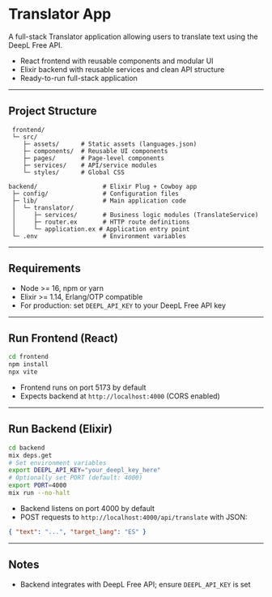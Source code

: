 # Translator App

A full-stack Translator application allowing users to translate text using the DeepL Free API.

* React frontend with reusable components and modular UI
* Elixir backend with reusable services and clean API structure
* Ready-to-run full-stack application

---

## Project Structure

```
 frontend/
 └─ src/
    ├─ assets/      # Static assets (languages.json)
    ├─ components/  # Reusable UI components
    ├─ pages/       # Page-level components
    ├─ services/    # API/service modules
    └─ styles/      # Global CSS

backend/                  # Elixir Plug + Cowboy app
 ├─ config/               # Configuration files
 ├─ lib/                  # Main application code
 │  └─ translator/
 │     ├─ services/       # Business logic modules (TranslateService)
 │     ├─ router.ex       # HTTP route definitions
 │     └─ application.ex # Application entry point
 └─ .env                  # Environment variables
```

---

## Requirements

* Node >= 16, npm or yarn
* Elixir >= 1.14, Erlang/OTP compatible
* For production: set `DEEPL_API_KEY` to your DeepL Free API key

---

## Run Frontend (React)

```bash
cd frontend
npm install
npx vite
```

* Frontend runs on port 5173 by default
* Expects backend at `http://localhost:4000` (CORS enabled)

---

## Run Backend (Elixir)

```bash
cd backend
mix deps.get
# Set environment variables
export DEEPL_API_KEY="your_deepl_key_here"
# Optionally set PORT (default: 4000)
export PORT=4000
mix run --no-halt
```

* Backend listens on port 4000 by default
* POST requests to `http://localhost:4000/api/translate` with JSON:

```json
{ "text": "...", "target_lang": "ES" }
```

---

## Notes

* Backend integrates with DeepL Free API; ensure `DEEPL_API_KEY` is set

